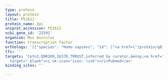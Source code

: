 ```yaml
---
type: protein
layout: protein
title: P51612
protein_name: Xpc
uniprot_accession: P51612
ncbi_gene_id: '22591'
organism: Mus musculus
function: transcription factor
orthologs: '[{"species": "Homo sapiens", "id": ["<a href=\"/protein/q01831\">Q01831</a>"]}, {"species": "Rattus norvegicus", "id": ["D4A3D8"]}]'
tfs: ''
targets: 'Cetn2,Q9R1K9,26370,TRRUST,inferred by curator,&ensp;<a href="https://www.ncbi.nlm.nih.gov/pubmed/?term=29087512%5Buid%5D+OR+24607542%5Buid%5D"
  target="_blank"><i uk-icon="icon: link"></i>Pubmed</a>'
binding_sites: ''

---
```

